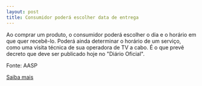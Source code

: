 ```yaml
---
layout: post
title: Consumidor poderá escolher data de entrega
---
```

<p>Ao comprar um produto, o consumidor poderá escolher o dia e o horário em que quer recebê-lo. Poderá ainda determinar o horário de um serviço, como uma visita técnica de sua operadora de TV a cabo. É o que prevê decreto que deve ser publicado hoje no "Diário Oficial". </p><p>Fonte: AASP</p><p><a href="http://www.aasp.org.br/aasp/imprensa/clipping/cli_noticia.asp?idnot=6563" target="_blank">Saiba mais </a></p>
